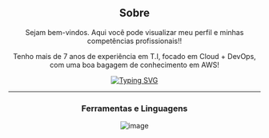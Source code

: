 <div align="center">

## Sobre
Sejam bem-vindos.
Aqui você pode visualizar meu perfil e minhas competências profissionais!! 
<p/>
Tenho mais de 7 anos de experiência em T.I, focado em Cloud + DevOps, com uma boa bagagem de conhecimento em AWS!

<!-- Typing SVG by DenverCoder1 - https://github.com/DenverCoder1/readme-typing-svg -->
  <a href="https://git.io/typing-svg"><img src="https://readme-typing-svg.herokuapp.com?font=Fira+Code&weight=500&size=25&pause=1000&color=0BC027&center=true&vCenter=true&random=false&width=435&lines=DevOps+Engineer;Cloud+Solution+Architect" alt="Typing SVG" /></a>
</p>
<hr/>

### Ferramentas e Linguagens
![image](https://img.shields.io/badge/Cloudflare-F38020?style=for-the-badge&logo=Cloudflare&logoColor=white)


